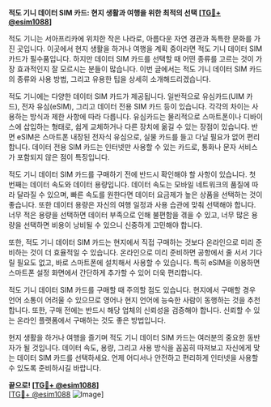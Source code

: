 **적도 기니 데이터 SIM 카드: 현지 생활과 여행을 위한 최적의 선택 [[TG💪+ @esim1088](https://t.me/s/esim1088)]**

적도 기니는 서아프리카에 위치한 작은 나라로, 아름다운 자연 경관과 독특한 문화를 가진 곳입니다. 이곳에서 현지 생활을 하거나 여행을 계획 중이라면 적도 기니 데이터 SIM 카드가 필수품입니다. 하지만 데이터 SIM 카드를 선택할 때 어떤 종류를 고르는 것이 가장 효과적인지 잘 모르시는 분들이 많습니다. 이번 글에서는 적도 기니 데이터 SIM 카드의 종류와 사용 방법, 그리고 유용한 팁을 상세히 소개해드리겠습니다.

적도 기니에는 다양한 데이터 SIM 카드가 제공됩니다. 일반적으로 유심카드(UIM 카드), 전자 유심(eSIM), 그리고 데이터 전용 SIM 카드 등이 있습니다. 각각의 차이는 사용하는 방식과 제한 사항에 따라 다릅니다. 유심카드는 물리적으로 스마트폰이나 디바이스에 삽입하는 형태로, 쉽게 교체하거나 다른 장치에 옮길 수 있는 장점이 있습니다. 반면 eSIM은 스마트폰 내장된 전자식 유심으로, 실물 카드를 들고 다닐 필요가 없어 편리합니다. 데이터 전용 SIM 카드는 인터넷만 사용할 수 있는 카드로, 통화나 문자 서비스가 포함되지 않은 점이 특징입니다.

적도 기니 데이터 SIM 카드를 구매하기 전에 반드시 확인해야 할 사항이 있습니다. 첫 번째는 데이터 속도와 데이터 용량입니다. 데이터 속도는 모바일 네트워크의 품질에 따라 달라질 수 있으며, 빠른 속도를 원한다면 데이터 요금제가 높은 상품을 선택하는 것이 좋습니다. 또한 데이터 용량은 자신의 여행 일정과 사용 습관에 맞춰 선택해야 합니다. 너무 적은 용량을 선택하면 데이터 부족으로 인해 불편함을 겪을 수 있고, 너무 많은 용량을 선택하면 비용이 낭비될 수 있으니 신중하게 고민해야 합니다.

또한, 적도 기니 데이터 SIM 카드는 현지에서 직접 구매하는 것보다 온라인으로 미리 준비하는 것이 더 효율적일 수 있습니다. 온라인으로 미리 준비하면 공항에서 줄 서서 기다릴 필요도 없고, 바로 스마트폰에 설치해서 사용할 수 있습니다. 특히 eSIM을 이용하면 스마트폰 설정 화면에서 간단하게 추가할 수 있어 더욱 편리합니다.

적도 기니 데이터 SIM 카드를 구매할 때 주의할 점도 있습니다. 현지에서 구매할 경우 언어 소통이 어려울 수 있으므로 영어나 현지 언어에 능숙한 사람이 동행하는 것을 추천합니다. 또한, 구매 전에는 반드시 해당 업체의 신뢰성을 검증해야 합니다. 신뢰할 수 있는 온라인 플랫폼에서 구매하는 것도 좋은 방법입니다.

현지 생활을 하거나 여행을 즐기며 적도 기니 데이터 SIM 카드는 여러분의 중요한 동반자가 될 것입니다. 데이터 속도, 용량, 그리고 사용 방식을 꼼꼼히 따져보고 자신에게 맞는 데이터 SIM 카드를 선택하세요. 언제 어디서나 안전하고 편리하게 인터넷을 사용할 수 있도록 준비하시길 바랍니다.

**끝으로! [[TG💪+ @esim1088](https://t.me/s/esim1088)]**  
[[TG💪+ @esim1088](https://t.me/s/esim1088) ![Image](https://i.postimg.cc/Y0z9fWf4/image.png)]